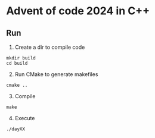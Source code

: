 # Advent of code 2024 in C++

## Run

1. Create a dir to compile code

```
mkdir build
cd build 
```

2. Run CMake to generate makefiles

```
cmake ..
```

3. Compile

```
make
```

4. Execute
```
./dayXX
```
